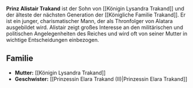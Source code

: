 **Prinz Alistair Trakand** ist der Sohn von [[Königin Lysandra Trakand]] und der älteste der nächsten Generation der [[Königliche Familie Trakand]]. Er ist ein junger, charismatischer Mann, der als Thronfolger von Alatara ausgebildet wird. Alistair zeigt großes Interesse an den militärischen und politischen Angelegenheiten des Reiches und wird oft von seiner Mutter in wichtige Entscheidungen einbezogen.

## Familie

- **Mutter:** [[Königin Lysandra Trakand]]
- **Geschwister:** [[Prinzessin Elara Trakand (II)|Prinzessin Elara Trakand]]
